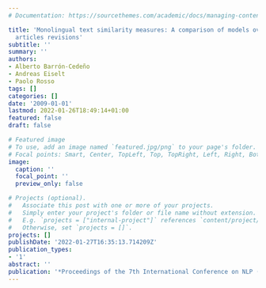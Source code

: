 ```yaml
---
# Documentation: https://sourcethemes.com/academic/docs/managing-content/

title: 'Monolingual text similarity measures: A comparison of models over wikipedia
  articles revisions'
subtitle: ''
summary: ''
authors:
- Alberto Barrón-Cedeño
- Andreas Eiselt
- Paolo Rosso
tags: []
categories: []
date: '2009-01-01'
lastmod: 2022-01-26T18:49:14+01:00
featured: false
draft: false

# Featured image
# To use, add an image named `featured.jpg/png` to your page's folder.
# Focal points: Smart, Center, TopLeft, Top, TopRight, Left, Right, BottomLeft, Bottom, BottomRight.
image:
  caption: ''
  focal_point: ''
  preview_only: false

# Projects (optional).
#   Associate this post with one or more of your projects.
#   Simply enter your project's folder or file name without extension.
#   E.g. `projects = ["internal-project"]` references `content/project/deep-learning/index.md`.
#   Otherwise, set `projects = []`.
projects: []
publishDate: '2022-01-27T16:35:13.714209Z'
publication_types:
- '1'
abstract: ''
publication: '*Proceedings of the 7th International Conference on NLP (ICON 2009)*'
---
```

